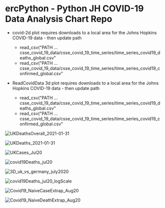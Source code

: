 # ercPython - Python JH COVID-19 Data Analysis Chart Repo

* covid-2d plot requires downloads to a local area for the Johns Hopkins COVID-19 data - then update path
  * read_csv("PATH ... csse_covid_19_data/csse_covid_19_time_series/time_series_covid19_deaths_global.csv"  
  * read_csv("PATH ... csse_covid_19_data/csse_covid_19_time_series/time_series_covid19_confirmed_global.csv" 

* ReadCovidData 3d plot requires downloads to a local area for the Johns Hopkins COVID-19 data - then update path
  * read_csv("PATH ... csse_covid_19_data/csse_covid_19_time_series/time_series_covid19_deaths_global.csv"  
  * read_csv("PATH ... csse_covid_19_data/csse_covid_19_time_series/time_series_covid19_confirmed_global.csv" 

![UKDeathsOverall_2021-01-31](https://user-images.githubusercontent.com/19819315/106399163-f2c13480-640e-11eb-8206-bf053d679ed6.png)

![UKDeaths_2021-01-31](https://user-images.githubusercontent.com/19819315/106399167-f94fac00-640e-11eb-9ff4-d2e56cc0461e.png)


![UKCases_Jul20](https://user-images.githubusercontent.com/19819315/87074443-c6e22580-c216-11ea-860d-313dc14fffb2.png)

![covid19Deaths_jul20](https://user-images.githubusercontent.com/19819315/87083480-999c7400-c224-11ea-8502-5ba1e89bb6ef.png)

![3D_uk_vs_germany_july2020](https://user-images.githubusercontent.com/19819315/87987387-7e5c1f00-cad6-11ea-9985-bb73ea8bc8eb.png)

![covid19Deaths_jul20_logScale](https://user-images.githubusercontent.com/19819315/88587907-9f7cbc80-d04e-11ea-86bd-59f37c7f8777.png)

![Covid19_NaiveCaseExtrap_Aug20](https://user-images.githubusercontent.com/19819315/89340228-543e5b80-d697-11ea-845c-c7e8df7308c8.png)

![Covid19_NaiveDeathExtrap_Aug20](https://user-images.githubusercontent.com/19819315/89340237-56a0b580-d697-11ea-8a0a-1454aed33a5d.png)
